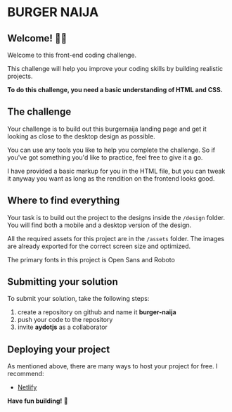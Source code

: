 # BURGER NAIJA

## Welcome! 👋😊

Welcome to this front-end coding challenge.

This challenge will help you improve your coding skills by building realistic projects.

**To do this challenge, you need a basic understanding of HTML and CSS.**

## The challenge

Your challenge is to build out this burgernaija landing page and get it looking as close to the desktop design as possible.

You can use any tools you like to help you complete the challenge. So if you've got something you'd like to practice, feel free to give it a go.

I have provided a basic markup for you in the HTML file, but you can tweak it anyway you want as long as the rendition on the frontend looks good.

## Where to find everything

Your task is to build out the project to the designs inside the `/design` folder. You will find both a mobile and a desktop version of the design.

All the required assets for this project are in the `/assets` folder. The images are already exported for the correct screen size and optimized.

The primary fonts in this project is Open Sans and Roboto

## Submitting your solution

To submit your solution, take the following steps:

1. create a repository on github and name it **burger-naija**
2. push your code to the repository
3. invite **aydotjs** as a collaborator

## Deploying your project

As mentioned above, there are many ways to host your project for free. I recommend:

- [Netlify](https://www.netlify.com/)

**Have fun building!** 🚀
